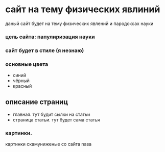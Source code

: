 # сайт на тему физических явлиний 

даный сайт будет на тему физических явлений и пародоксах науки

### цель сайта: папулиризация науки

### сайт будет в стиле (я незнаю)

### основные цвета
- синий
- чёрный
- красный

## описание страниц
- главная. тут будит сылки на статьи 
- страница статьи. тут будет сама статья 

### картинки.
картинки скамуниженые со сайта nasa
